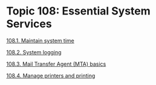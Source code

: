 # Topic 108: Essential System Services

[108.1. Maintain system time](1081_maintain_system_time.md)

[108.2. System logging](1082_system_logging.md)

[108.3. Mail Transfer Agent (MTA) basics](1083_mail_transfer_agent_mta_basics.md)

[108.4. Manage printers and printing](1084_manage_printers_and_printing.md)
